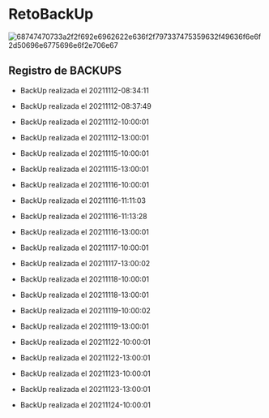 # RetoBackUp

![68747470733a2f2f692e6962622e636f2f797337475359632f49636f6e6f2d50696e6775696e6f2e706e67](https://user-images.githubusercontent.com/57062736/141106661-73fe088a-12ee-4b4b-98b4-03d5926460bf.png)

## Registro de BACKUPS
- BackUp realizada el 20211112-08:34:11

- BackUp realizada el 20211112-08:37:49

- BackUp realizada el 20211112-10:00:01

- BackUp realizada el 20211112-13:00:01

- BackUp realizada el 20211115-10:00:01

- BackUp realizada el 20211115-13:00:01

- BackUp realizada el 20211116-10:00:01

- BackUp realizada el 20211116-11:11:03

- BackUp realizada el 20211116-11:13:28

- BackUp realizada el 20211116-13:00:01

- BackUp realizada el 20211117-10:00:01

- BackUp realizada el 20211117-13:00:02

- BackUp realizada el 20211118-10:00:01

- BackUp realizada el 20211118-13:00:01

- BackUp realizada el 20211119-10:00:02

- BackUp realizada el 20211119-13:00:01

- BackUp realizada el 20211122-10:00:01

- BackUp realizada el 20211122-13:00:01

- BackUp realizada el 20211123-10:00:01

- BackUp realizada el 20211123-13:00:01

- BackUp realizada el 20211124-10:00:01

